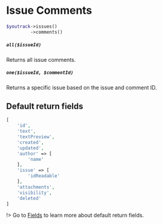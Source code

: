 # Issue Comments
```php 
$youtrack->issues()
         ->comments()
```

##### `all($issueId)`
Returns all issue comments.

##### `one($issueId, $commentId)`
Returns a specific issue based on the issue and comment ID.

## Default return fields
```php
[
    'id',
    'text',
    'textPreview',
    'created',
    'updated',
    'author' => [
        'name'
    ],
    'issue' => [
        'idReadable'
    ],
    'attachments',
    'visibility',
    'deleted'
]
```
!> Go to [Fields](fields.md) to learn more about default return fields.

